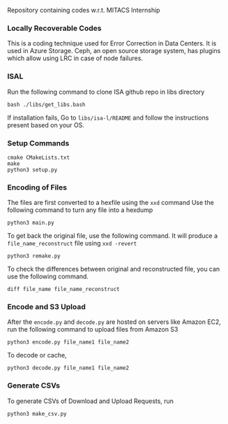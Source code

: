 Repository containing codes w.r.t. MITACS Internship

### Locally Recoverable Codes
This is a coding technique used for Error Correction in Data Centers. It is used in Azure Storage. Ceph, an open source storage system, has plugins which allow using LRC in case of node failures.

### ISAL
Run the following command to clone ISA github repo in libs directory
```
bash ./libs/get_libs.bash
```
If installation fails, Go to ``libs/isa-l/README`` and follow the instructions present based on your OS.

### Setup Commands
```
cmake CMakeLists.txt
make
python3 setup.py
```


### Encoding of Files
The files are first converted to a hexfile using the ```xxd``` command
Use the following command to turn any file into a hexdump
```
python3 main.py
```

To get back the original file, use the following command. It will produce a ```file_name_reconstruct``` file using ```xxd -revert```
```
python3 remake.py
```

To check the differences between original and reconstructed file, you can use the following command.
```
diff file_name file_name_reconstruct
```

### Encode and S3 Upload
After the ``encode.py`` and ``decode.py`` are hosted on servers like Amazon EC2, run the following command to upload files from Amazon S3
```
python3 encode.py file_name1 file_name2
```

To decode or cache,
```
python3 decode.py file_name1 file_name2
```

### Generate CSVs
To generate CSVs of Download and Upload Requests, run
```
python3 make_csv.py
```